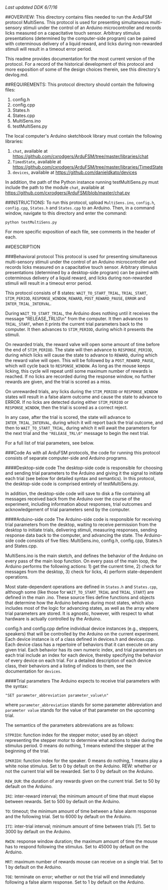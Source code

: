 *Last updated DDK 6/7/16*

##OVERVIEW: 
This directory contains files needed to run the ArduFSM protocol MultiSens. This protocol is used for presenting simultaneous multi-sensory stimuli under the control of an Arduino microcontroller and records licks measured on a capacitative touch sensor. Arbitrary stimulus presentations (determined by the computer-side program) can be paired with coterminous delivery of a liquid reward, and licks during non-rewarded stimuli will result in a timeout error period. 

This readme provides documentation for the most current version of the protocol. For a record of the historical development of this protocol and more exposition of some of the design choices therein, see this directory's devlog.md.


##REQUIREMENTS:
This protocol directory should contain the following files:
   1. config.h
   2. config.cpp
   3. States.h
   4. States.cpp
   5. MultiSens.ino
   6. testMultiSens.py
  
The local computer's Arduino sketchbook library must contain the following libraries:
  1. `chat`, available at https://github.com/cxrodgers/ArduFSM/tree/master/libraries/chat
  2. `TimedState`, available at https://github.com/cxrodgers/ArduFSM/tree/master/libraries/TimedState
  3. `devices`, available at https://github.com/danieldkato/devices

In addition, the path of the Python instance running testMultiSens.py must include the path to the module `chat`, available at https://github.com/cxrodgers/ArduFSM/blob/master/chat.py


##INSTRUCTIONS:
To run this protocol, upload `MultiSens.ino`, `config.h`, `config.cpp`, `States.h` and `States.cpp` to an Arduino. Then, in a command window, navigate to this directory and enter the command:

`python testMultiSens.py`

For more specific exposition of each file, see comments in the header of each.


##DESCRIPTION

###Behavioral protocol
This protocol is used for presenting simultaneous multi-sensory stimuli under the control of an Arduino microcontroller and records licks measured on a capacitative touch sensor. Arbitrary stimulus presentations (determined by a desktop-side program) can be paired with coterminous delivery of a liquid reward, and licks during non-rewarded stimuli will result in a timeout error period. 

This protocol consists of 8 states: `WAIT_TO_START_TRIAL`, `TRIAL_START`, `STIM_PERIOD`, `RESPONSE_WINDOW`, `REWARD`, `POST_REWARD_PAUSE`, `ERROR` and `INTER_TRIAL_INTERVAL`. 

During `WAIT_TO_START_TRIAL`, the Arduino does nothing until it receives the message "RELEASE_TRL\0\n" from the computer. It then advances to `TRIAL_START`, when it prints the current trial parameters back to the computer. It then advances to `STIM_PERIOD`, during which it presents the stimuli. 
 
On rewarded trials, the reward valve will open some amount of time before the end of `STIM_PERIOD`. The state will then advance to `RESPONSE_PERIOD`, during which licks will cause the state to advance to `REWARD`, during which the reward valve will open. This will be followed by a `POST_REWARD_PAUSE`, which will cycle back to `RESPONSE_WINDOW`. As long as the mouse keeps licking, this cycle will repeat until some maximum number of rewards is reached. If no licks are recorded during the response window, no further rewards are given, and the trial is scored as a miss. 

On unrewarded trials, any licks during the `STIM_PERIOD` or `RESPONSE_WINDOW` states will result in a false alarm outcome and cause the state to advance to ERROR. If no licks are detected during either `STIM_PERIOD` or `RESPONSE_WINDOW`, then the trial is scored as a correct reject. 
 
In any case, after the trial is scored, the state will advance to `INTER_TRIAL_INTERVAL`, during which it will report back the trial outcome, and then to `WAIT_TO_START_TRIAL`, during which it will await the parameters for the next trial and the `"RELEASE_TRL\0"` message to begin the next trial.

For a full list of trial parameters, see below. 

###Code
As with all ArduFSM protocols, the code for running this protocol consists of separate computer-side and Arduino programs. 

####Desktop-side code
The desktop-side code is responsible for choosing and sending trial parameters to the Arduino and giving it the signal to initiate each trial (see below for detailed syntax and semantics). In this protocol, the desktop-side code is comprised entirely of testMultiSens.py.

In addition, the desktop-side code will save to disk a file containing all messages received back from the Arduino over the course of the experiment, including information about responses, trial outcomes and acknowledgement of trial parameters send by the computer.  

####Arduino-side code
The Arduino-side code is responsible for receiving trial parameters from the desktop, waiting to receive permission from the desktop to initiate trials, delivering stimuli, measuring responses, sending response data back to the computer, and advancing the state. The Arduino-side code consists of five files: MultiSens.ino, config.h, config.cpp, States.h and States.cpp. 

MultiSens.ino is the main sketch, and defines the behavior of the Arduino on every pass of the main loop function. On every pass of the main loop, the Arduino performs the following actions: 1) get the current time, 2) check for messages from the desktop, 3) check for licks, 4) perform state-dependent operations. 

Most state-dependent operations are defined in `States.h` and `States.cpp`, although some (like those for `WAIT_TO_START_TRIAL` and `TRIAL_START`) are defined in the main .ino. These source files define functions and objects that determine how the Arduino behaves during most states, which also includes most of the logic for advancing states, as well as the array where trial parameters are stored. It is agnostic, however, with respect to what hardware is actually controlled by the Arduino.

config.h and config.cpp define individual device instances (e.g., steppers, speakers) that will be controlled by the Arduino on the current experiment. Each device instance is of a class defined in devices.h and devices.cpp. Each device class has a repertoire of behaviors that it can execute on any given trial. Each behavior has its own numeric index, and trial parameters on each trial include an index for each device, thereby specifying the behavior of every device on each trial. For a detailed description of each device class, their behaviors and a listing of indices to them, see the documentation for `devices`.         

####Trial parameters
The Arduino expects to receive trial parameters with the syntax:

`"SET parameter_abbreviation parameter_value\n"`

where `parameter_abbreviation` stands for some parameter abbreviation and `parameter value` stands for the value of that parameter on the upcoming trial.

The semantics of the parameters abbreviations are as follows:
 
`STPRIDX`: function index for the stepper motor; used by an object representing the stepper motor to determine what actions to take during the stimulus period. 0 means do nothing, 1 means extend the stepper at the beginning of the trial. 

`SPKRIDX`: function index for the speaker. 0 means do nothing, 1 means play a white noise stimulus. Set to 0 by default on the Arduino. REW: whether or not the current trial will be rewarded. Set to 0 by default on the Arduino.

`REW_DUR`: the duration of any rewards given on the current trial. Set to 50 by default on the Arduino.

`IRI`: inter-reward interval; the minimum amount of time that must elapse between rewards. Set to 500 by default on the Arduino. 

`TO`: timeout; the minimum amount of time between a false alarm response and the following trial. Set to 6000 by default on the Arduino.

`ITI`: inter-trial interval; minimum amount of time between trials [?]. Set to 3000 by default on the Arduino.

`RWIN`: response window duration; the maximum amount of time the mouse has to respond following the stimulus. Set to 45000 by default on the Arduino.
 
`MRT`: maximum number of rewards mouse can receive on a single trial. Set to 1 by default on the Arduino.

`TOE`: terminate on error; whether or not the trial will end immediately following a false alarm response. Set to 1 by default on the Arduino. 

     

         

